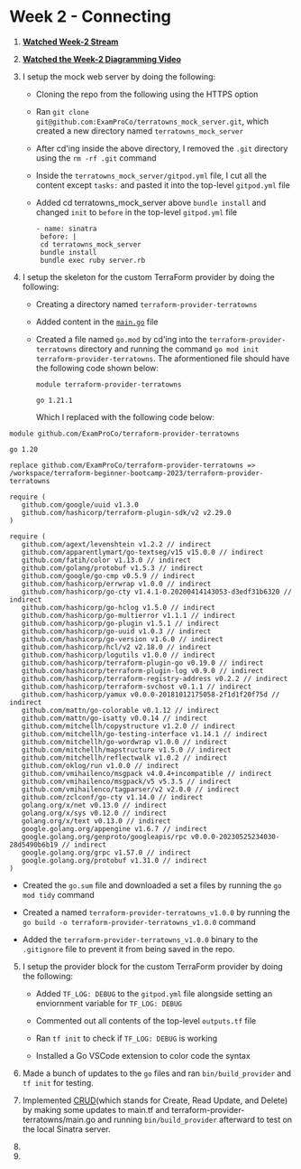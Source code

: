 # Week 2 - Connecting

1. **[Watched Week-2 Stream](https://www.youtube.com/watch?v=pWCejw1Mk50&list=PLBfufR7vyJJ4q5YCPl4o2XAzGRZUjuD-A&index=46&pp=iAQB)**

2. **[Watched the Week-2 Diagramming Video](https://www.youtube.com/watch?v=0qmT0aMX1WQ&list=PLBfufR7vyJJ4q5YCPl4o2XAzGRZUjuD-A&index=50&t=184s&pp=iAQB)**

3. I setup the mock web server by doing the following:
   
   - Cloning the repo from the following using the HTTPS option
     
   - Ran ```git clone git@github.com:ExamProCo/terratowns_mock_server.git```, which created a new directory named
     ```terratowns_mock_server```
   
   - After cd'ing inside the above directory, I removed the ```.git``` directory using the ```rm -rf .git``` command
     
   - Inside the ```terratowns_mock_server/gitpod.yml``` file, I cut all the content except ```tasks:``` and pasted it into the 
     top-level ```gitpod.yml``` file
     
   - Added cd terratowns_mock_server above ```bundle install``` and changed ```init``` to ```before``` in
     the top-level ```gitpod.yml``` file 
     ```
     - name: sinatra
      before: | 
      cd terratowns_mock_server
      bundle install
      bundle exec ruby server.rb 
     ```
     
4. I setup the skeleton for the custom TerraForm provider by doing the following:
   
   - Creating a directory named ```terraform-provider-terratowns```
     
   - Added content in the [```main.go```](https://github.com/Gamerrethink/terraform-beginner-bootcamp-2023/blob/main/terraform-provider-terratowns/main.go) file
     
   - Created a file named ```go.mod``` by cd'ing into the ```terraform-provider-terratowns``` directory and
     running the command ```go mod init terraform-provider-terratowns```. The aformentioned file should have 
     the following code shown below:
     ```
     module terraform-provider-terratowns

     go 1.21.1
     ```
     Which I replaced with the following code below:
 ```    
module github.com/ExamProCo/terraform-provider-terratowns

go 1.20

replace github.com/ExamProCo/terraform-provider-terratowns => /workspace/terraform-beginner-bootcamp-2023/terraform-provider-terratowns

require (
	github.com/google/uuid v1.3.0
	github.com/hashicorp/terraform-plugin-sdk/v2 v2.29.0
)

require (
	github.com/agext/levenshtein v1.2.2 // indirect
	github.com/apparentlymart/go-textseg/v15 v15.0.0 // indirect
	github.com/fatih/color v1.13.0 // indirect
	github.com/golang/protobuf v1.5.3 // indirect
	github.com/google/go-cmp v0.5.9 // indirect
	github.com/hashicorp/errwrap v1.0.0 // indirect
	github.com/hashicorp/go-cty v1.4.1-0.20200414143053-d3edf31b6320 // indirect
	github.com/hashicorp/go-hclog v1.5.0 // indirect
	github.com/hashicorp/go-multierror v1.1.1 // indirect
	github.com/hashicorp/go-plugin v1.5.1 // indirect
	github.com/hashicorp/go-uuid v1.0.3 // indirect
	github.com/hashicorp/go-version v1.6.0 // indirect
	github.com/hashicorp/hcl/v2 v2.18.0 // indirect
	github.com/hashicorp/logutils v1.0.0 // indirect
	github.com/hashicorp/terraform-plugin-go v0.19.0 // indirect
	github.com/hashicorp/terraform-plugin-log v0.9.0 // indirect
	github.com/hashicorp/terraform-registry-address v0.2.2 // indirect
	github.com/hashicorp/terraform-svchost v0.1.1 // indirect
	github.com/hashicorp/yamux v0.0.0-20181012175058-2f1d1f20f75d // indirect
	github.com/mattn/go-colorable v0.1.12 // indirect
	github.com/mattn/go-isatty v0.0.14 // indirect
	github.com/mitchellh/copystructure v1.2.0 // indirect
	github.com/mitchellh/go-testing-interface v1.14.1 // indirect
	github.com/mitchellh/go-wordwrap v1.0.0 // indirect
	github.com/mitchellh/mapstructure v1.5.0 // indirect
	github.com/mitchellh/reflectwalk v1.0.2 // indirect
	github.com/oklog/run v1.0.0 // indirect
	github.com/vmihailenco/msgpack v4.0.4+incompatible // indirect
	github.com/vmihailenco/msgpack/v5 v5.3.5 // indirect
	github.com/vmihailenco/tagparser/v2 v2.0.0 // indirect
	github.com/zclconf/go-cty v1.14.0 // indirect
	golang.org/x/net v0.13.0 // indirect
	golang.org/x/sys v0.12.0 // indirect
	golang.org/x/text v0.13.0 // indirect
	google.golang.org/appengine v1.6.7 // indirect
	google.golang.org/genproto/googleapis/rpc v0.0.0-20230525234030-28d5490b6b19 // indirect
	google.golang.org/grpc v1.57.0 // indirect
	google.golang.org/protobuf v1.31.0 // indirect
)
```
- Created the ```go.sum``` file and downloaded a set a files by running the ```go mod tidy``` command
  
- Created a named ```terraform-provider-terratowns_v1.0.0``` by running the ```go build -o terraform-provider-terratowns_v1.0.0``` command
  
- Added the ```terraform-provider-terratowns_v1.0.0``` binary to the ```.gitignore``` file to prevent it from being saved in the repo.
  
5. I setup the provider block for the custom TerraForm provider by doing the following:

   - Added ```TF_LOG: DEBUG``` to the ```gitpod.yml``` file alongside setting an enviornment variable
     for ```TF_LOG: DEBUG```
     
   - Commented out all contents of the top-level ```outputs.tf``` file
     
   - Ran ```tf init``` to check if ```TF_LOG: DEBUG``` is working
     
   - Installed a Go VSCode extension to color code the syntax

6. Made a bunch of updates to the ```go``` files and ran ```bin/build_provider``` and ```tf init``` for testing.

7. Implemented [CRUD](https://en.wikipedia.org/wiki/Create,_read,_update_and_delete)(which stands for Create, Read Update, and Delete) by making some updates to main.tf and terraform-provider-terratowns/main.go
   and running ```bin/build_provider``` afterward to test on the local Sinatra server.

8.

9.
